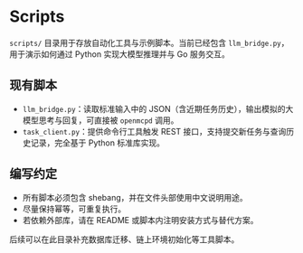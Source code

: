 # Scripts

`scripts/` 目录用于存放自动化工具与示例脚本。当前已经包含 `llm_bridge.py`，用于演示如何通过 Python 实现大模型推理并与 Go 服务交互。

## 现有脚本

- `llm_bridge.py`：读取标准输入中的 JSON（含近期任务历史），输出模拟的大模型思考与回复，可直接被 `openmcpd` 调用。
- `task_client.py`：提供命令行工具触发 REST 接口，支持提交新任务与查询历史记录，完全基于 Python 标准库实现。

## 编写约定

- 所有脚本必须包含 shebang，并在文件头部使用中文说明用途。
- 尽量保持幂等，可重复执行。
- 若依赖外部库，请在 README 或脚本内注明安装方式与替代方案。

后续可以在此目录补充数据库迁移、链上环境初始化等工具脚本。
